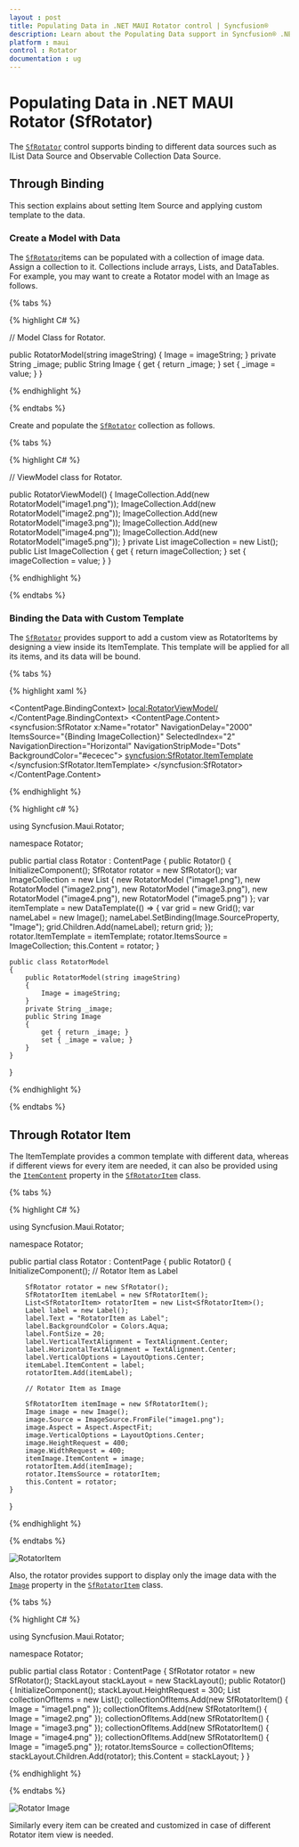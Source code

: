 ```yaml
---
layout : post
title: Populating Data in .NET MAUI Rotator control | Syncfusion®
description: Learn about the Populating Data support in Syncfusion® .NET MAUI Rotator (SfRotator) control and more..
platform : maui
control : Rotator 
documentation : ug
---
```


# Populating Data in .NET MAUI Rotator (SfRotator)

The [`SfRotator`](https://help.syncfusion.com/cr/maui/Syncfusion.Maui.Rotator.SfRotator.html?tabs=tabid-1) control supports binding to different data sources such as IList Data Source and Observable Collection Data Source.

## Through Binding

This section explains about setting Item Source and applying custom template to the data.

### Create a Model with Data

The [`SfRotator`](https://help.syncfusion.com/cr/maui/Syncfusion.Maui.Rotator.SfRotator.html?tabs=tabid-1)items can be populated with a collection of image data. Assign a collection to it. Collections include arrays, Lists, and DataTables. For example, you may want to create a Rotator model with an Image as follows.

{% tabs %}

{% highlight C# %}
	
// Model Class for Rotator.

public RotatorModel(string imageString)
{
    Image = imageString;
}
private String _image;
public String Image
{
    get { return _image; }
    set { _image = value; }
}      

{% endhighlight %}

{% endtabs %}

Create and populate the [`SfRotator`](https://help.syncfusion.com/cr/maui/Syncfusion.Maui.Rotator.SfRotator.html?tabs=tabid-1) collection as follows.

{% tabs %}

{% highlight C# %}

// ViewModel class for Rotator.

public RotatorViewModel()
{
    ImageCollection.Add(new RotatorModel("image1.png"));
    ImageCollection.Add(new RotatorModel("image2.png"));
    ImageCollection.Add(new RotatorModel("image3.png"));
    ImageCollection.Add(new RotatorModel("image4.png"));
    ImageCollection.Add(new RotatorModel("image5.png"));
}
private List<RotatorModel> imageCollection = new List<RotatorModel>();
public List<RotatorModel> ImageCollection
{
    get { return imageCollection; }
    set { imageCollection = value; }
}

{% endhighlight %}

{% endtabs %}

### Binding the Data with Custom Template

The [`SfRotator`](https://help.syncfusion.com/cr/maui/Syncfusion.Maui.Rotator.SfRotator.html?tabs=tabid-1) provides support to add a custom view as RotatorItems by designing a view inside its ItemTemplate. This template will be applied for all its items, and its data will be bound.

{% tabs %}

{% highlight xaml %}

<?xml version="1.0" encoding="utf-8" ?>
<ContentPage xmlns="http://schemas.microsoft.com/dotnet/2021/maui"
            xmlns:x="http://schemas.microsoft.com/winfx/2009/xaml"
            xmlns:syncfusion="clr-namespace:Syncfusion.Maui.Rotator;assembly=Syncfusion.Maui.Rotator"
            xmlns:local="clr-namespace:Rotator"
            x:Class="Rotator.Rotator">
    <ContentPage.BindingContext>
        <local:RotatorViewModel/>
    </ContentPage.BindingContext>
    <ContentPage.Content>
        <syncfusion:SfRotator x:Name="rotator" 
                        NavigationDelay="2000" 
                        ItemsSource="{Binding ImageCollection}" 
                        SelectedIndex="2"
                        NavigationDirection="Horizontal"
                        NavigationStripMode="Dots" 
                        BackgroundColor="#ececec">
            <syncfusion:SfRotator.ItemTemplate>
                <DataTemplate>
                    <Image  Source="{Binding Image}"/>
                </DataTemplate>
            </syncfusion:SfRotator.ItemTemplate>
        </syncfusion:SfRotator>
    </ContentPage.Content>
</ContentPage>
	  
{% endhighlight %}

{% highlight c# %}

using Syncfusion.Maui.Rotator;

namespace Rotator;

public partial class Rotator : ContentPage
{
    public Rotator()
    {
        InitializeComponent();
        SfRotator rotator = new SfRotator();
        var ImageCollection = new List<RotatorModel> {
            new RotatorModel ("image1.png"),
            new RotatorModel ("image2.png"),
            new RotatorModel ("image3.png"),
            new RotatorModel ("image4.png"),
            new RotatorModel ("image5.png")
            };
        var itemTemplate = new DataTemplate(() =>
        {
            var grid = new Grid();
            var nameLabel = new Image();
            nameLabel.SetBinding(Image.SourceProperty, "Image");
            grid.Children.Add(nameLabel);
            return grid;
        });
        rotator.ItemTemplate = itemTemplate;
        rotator.ItemsSource = ImageCollection;
        this.Content = rotator;
    }

    public class RotatorModel
    {
        public RotatorModel(string imageString)
        {
            Image = imageString;
        }
        private String _image;
        public String Image
        {
            get { return _image; }
            set { _image = value; }
        }
    }
}

{% endhighlight %}

{% endtabs %}

## Through Rotator Item

The ItemTemplate provides a common template with different data, whereas if different views for every item are needed, it can also be provided using the [`ItemContent`](https://help.syncfusion.com/cr/maui/Syncfusion.Maui.Rotator.SfRotatorItem.html#Syncfusion_Maui_Rotator_SfRotatorItem_ItemContent) property in the [`SfRotatorItem`](https://help.syncfusion.com/cr/maui/Syncfusion.Maui.Rotator.SfRotatorItem.html) class.

{% tabs %}

{% highlight C# %}

using Syncfusion.Maui.Rotator;

namespace Rotator;

public partial class Rotator : ContentPage
{
    public Rotator()
    {
        InitializeComponent();
        // Rotator Item as Label

        SfRotator rotator = new SfRotator();
        SfRotatorItem itemLabel = new SfRotatorItem();
        List<SfRotatorItem> rotatorItem = new List<SfRotatorItem>();
        Label label = new Label();
        label.Text = "RotatorItem as Label";
        label.BackgroundColor = Colors.Aqua;
        label.FontSize = 20;
        label.VerticalTextAlignment = TextAlignment.Center;
        label.HorizontalTextAlignment = TextAlignment.Center;
        label.VerticalOptions = LayoutOptions.Center;
        itemLabel.ItemContent = label;
        rotatorItem.Add(itemLabel);

        // Rotator Item as Image

        SfRotatorItem itemImage = new SfRotatorItem();
        Image image = new Image();
        image.Source = ImageSource.FromFile("image1.png");
        image.Aspect = Aspect.AspectFit;
        image.VerticalOptions = LayoutOptions.Center;
        image.HeightRequest = 400;
        image.WidthRequest = 400;
        itemImage.ItemContent = image;
        rotatorItem.Add(itemImage);
        rotator.ItemsSource = rotatorItem;
        this.Content = rotator;
    }
}	
	  
{% endhighlight %}

{% endtabs %}

![RotatorItem](images/RotatorItem.png)

Also, the rotator provides support to display only the image data with the [`Image`](https://help.syncfusion.com/cr/maui/Syncfusion.Maui.Rotator.SfRotatorItem.html#Syncfusion_Maui_Rotator_SfRotatorItem_Image) property in the [`SfRotatorItem`](https://help.syncfusion.com/cr/maui/Syncfusion.Maui.Rotator.SfRotatorItem.html) class.

{% tabs %}

{% highlight C# %}

using Syncfusion.Maui.Rotator;

namespace Rotator;

public partial class Rotator : ContentPage
{
    SfRotator rotator = new SfRotator();
    StackLayout stackLayout = new StackLayout();
    public Rotator()
    {
        InitializeComponent();
        stackLayout.HeightRequest = 300;
        List<SfRotatorItem> collectionOfItems = new List<SfRotatorItem>();
        collectionOfItems.Add(new SfRotatorItem() { Image = "image1.png" });
        collectionOfItems.Add(new SfRotatorItem() { Image = "image2.png" });
        collectionOfItems.Add(new SfRotatorItem() { Image = "image3.png" });
        collectionOfItems.Add(new SfRotatorItem() { Image = "image4.png" });
        collectionOfItems.Add(new SfRotatorItem() { Image = "image5.png" });
        rotator.ItemsSource = collectionOfItems;
        stackLayout.Children.Add(rotator);
        this.Content = stackLayout;
    }
}

{% endhighlight %}

{% endtabs %}

![Rotator Image](images/RotatorItems.png)

Similarly every item can be created and customized in case of different Rotator item view is needed.
